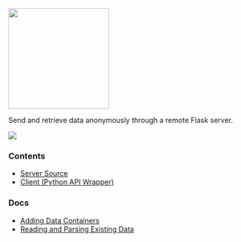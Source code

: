 <img src="https://raw.githubusercontent.com/hershyz/pipeline/main/assets/pipeline.png" width="200px">

<br>

<p>
  Send and retrieve data anonymously through a remote Flask server.<br>
</p>
<img src="https://raw.githubusercontent.com/hershyz/pipeline/main/assets/bar.png"/>

<h3>Contents</h3>
<ul>
  <li><a href="https://github.com/hershyz/pipeline/blob/main/server.py">Server Source</a></li>
  <li><a href="https://github.com/hershyz/pipeline/blob/main/client.py">Client (Python API Wrapper)</a></li>
</ul>

<h3>Docs</h3>
<ul>
  <li><a href="https://github.com/hershyz/pipeline/blob/main/docs/adding%20data%20containers.md">Adding Data Containers</a></li>
  <li><a href="https://github.com/hershyz/pipeline/blob/main/docs/reading%20and%20parsing%20existing%20data.md">Reading and Parsing Existing Data</a></li>
</ul>
